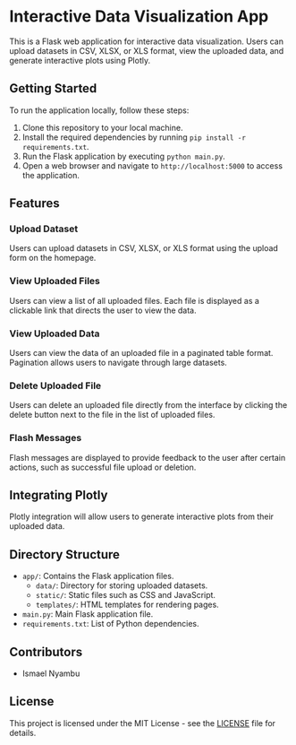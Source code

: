 # Interactive Data Visualization App

This is a Flask web application for interactive data visualization. Users can upload datasets in CSV, XLSX, or XLS format, view the uploaded data, and generate interactive plots using Plotly.

## Getting Started

To run the application locally, follow these steps:

1. Clone this repository to your local machine.
2. Install the required dependencies by running `pip install -r requirements.txt`.
3. Run the Flask application by executing `python main.py`.
4. Open a web browser and navigate to `http://localhost:5000` to access the application.

## Features

### Upload Dataset

Users can upload datasets in CSV, XLSX, or XLS format using the upload form on the homepage.

### View Uploaded Files

Users can view a list of all uploaded files. Each file is displayed as a clickable link that directs the user to view the data.

### View Uploaded Data

Users can view the data of an uploaded file in a paginated table format. Pagination allows users to navigate through large datasets.

### Delete Uploaded File

Users can delete an uploaded file directly from the interface by clicking the delete button next to the file in the list of uploaded files.

### Flash Messages

Flash messages are displayed to provide feedback to the user after certain actions, such as successful file upload or deletion.

## Integrating Plotly

Plotly integration will allow users to generate interactive plots from their uploaded data.

## Directory Structure

- `app/`: Contains the Flask application files.
    - `data/`: Directory for storing uploaded datasets.
    - `static/`: Static files such as CSS and JavaScript.
    - `templates/`: HTML templates for rendering pages.
- `main.py`: Main Flask application file.
- `requirements.txt`: List of Python dependencies.

## Contributors

- Ismael Nyambu

## License

This project is licensed under the MIT License - see the [LICENSE](LICENSE) file for details.
